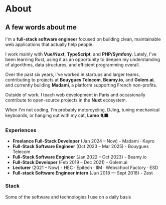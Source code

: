 # About

## A few words about me

I'm a **full-stack software engineer** focused on building clean, maintainable web applications that actually help people.

I work mainly with **Vue/Nuxt**, **TypeScript**, and **PHP/Symfony**. Lately, I've been learning Rust, using it as an opportunity to deepen my understanding of algorithms, data structures, and efficient programming overall.

Over the past six years, I've worked in startups and larger teams, contributing to projects at **Bouygues Telecom**, **Beamy.io**, and **Golem.ai**, and currently building **Madami**, a platform supporting French non-profits.

Outside of work, I teach web development in Paris and occasionally contribute to open-source projects in the **Nuxt** ecosystem.

When I'm not coding, I'm probably motorcycling, DJing, tuning mechanical keyboards, or hanging out with my cat, **Lumo** 🐈‍⬛.

### Experiences

- **Freelance Full-Stack Developer** (Jan 2024 – Now) - Madami · Kayro
- **Full-Stack Software Engineer** (Oct 2023 – Mar 2025) - Bouygues Telecom
- **Full-Stack Software Engineer** (Jan 2022 – Oct 2023) - Beamy.io
- **Full-Stack Developer** (Feb 2019 – Dec 2021) - Golem.ai
- **Lecturer** (2021 – Now) - HEC · Epitech · IIM · Webschool Factory · ESD
- **Full-stack Software Engineer intern** (Jun 2018 — Sept 2018) - Zest

### Stack

Some of the software and technologies I use on a daily basis

